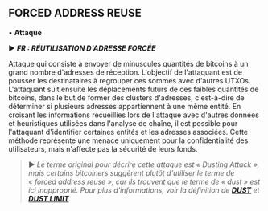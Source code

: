 ## FORCED ADDRESS REUSE
▪ **Attaque**

► ***FR : RÉUTILISATION D'ADRESSE FORCÉE***

Attaque qui consiste à envoyer de minuscules quantités de bitcoins à un grand nombre d'adresses de réception. L'objectif de l'attaquant est de pousser les destinataires à regrouper ces sommes avec d'autres UTXOs. L'attaquant suit ensuite les déplacements futurs de ces faibles quantités de bitcoins, dans le but de former des clusters d'adresses, c'est-à-dire de déterminer si plusieurs adresses appartiennent à une même entité. En croisant les informations recueillies lors de l'attaque avec d'autres données et heuristiques utilisées dans l'analyse de chaîne, il est possible pour l'attaquant d'identifier certaines entités et les adresses associées. Cette méthode représente une menace uniquement pour la confidentialité des utilisateurs, mais n'affecte pas la sécurité de leurs fonds.

> ► *Le terme original pour décrire cette attaque est « Dusting Attack », mais certains bitcoiners suggèrent plutôt d'utiliser le terme de « forced address reuse », car ils trouvent que le terme de « dust » est ici inapproprié. Pour plus d'informations, voir la définition de [**DUST**](/dictionnaire/D.md#dust) et [**DUST LIMIT**](/dictionnaire/D.md#dust-limit).*

